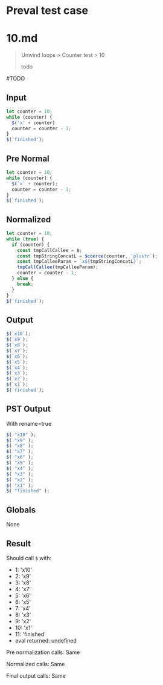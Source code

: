 # Preval test case

# 10.md

> Unwind loops > Counter test > 10
>
> todo

#TODO

## Input

`````js filename=intro
let counter = 10;
while (counter) {
  $('x' + counter)
  counter = counter - 1;
}
$('finished');
`````

## Pre Normal


`````js filename=intro
let counter = 10;
while (counter) {
  $(`x` + counter);
  counter = counter - 1;
}
$(`finished`);
`````

## Normalized


`````js filename=intro
let counter = 10;
while (true) {
  if (counter) {
    const tmpCallCallee = $;
    const tmpStringConcatL = $coerce(counter, `plustr`);
    const tmpCalleeParam = `x${tmpStringConcatL}`;
    tmpCallCallee(tmpCalleeParam);
    counter = counter - 1;
  } else {
    break;
  }
}
$(`finished`);
`````

## Output


`````js filename=intro
$(`x10`);
$(`x9`);
$(`x8`);
$(`x7`);
$(`x6`);
$(`x5`);
$(`x4`);
$(`x3`);
$(`x2`);
$(`x1`);
$(`finished`);
`````

## PST Output

With rename=true

`````js filename=intro
$( "x10" );
$( "x9" );
$( "x8" );
$( "x7" );
$( "x6" );
$( "x5" );
$( "x4" );
$( "x3" );
$( "x2" );
$( "x1" );
$( "finished" );
`````

## Globals

None

## Result

Should call `$` with:
 - 1: 'x10'
 - 2: 'x9'
 - 3: 'x8'
 - 4: 'x7'
 - 5: 'x6'
 - 6: 'x5'
 - 7: 'x4'
 - 8: 'x3'
 - 9: 'x2'
 - 10: 'x1'
 - 11: 'finished'
 - eval returned: undefined

Pre normalization calls: Same

Normalized calls: Same

Final output calls: Same
